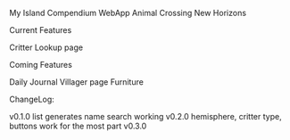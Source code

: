 My Island Compendium WebApp
Animal Crossing New Horizons

Current Features

Critter Lookup page

Coming Features

Daily Journal
Villager page
Furniture

ChangeLog:

v0.1.0
	list generates
	name search working
v0.2.0
	hemisphere, critter type, buttons work for the most part
v0.3.0